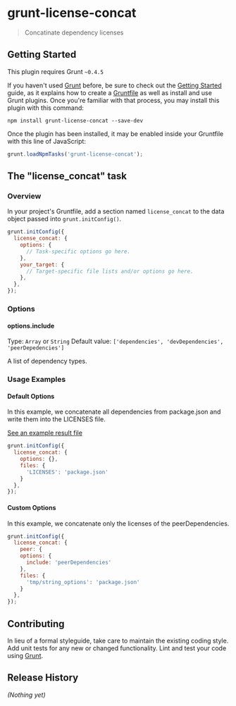 # grunt-license-concat

> Concatinate dependency licenses

## Getting Started
This plugin requires Grunt `~0.4.5`

If you haven't used [Grunt](http://gruntjs.com/) before, be sure to check out the [Getting Started](http://gruntjs.com/getting-started) guide, as it explains how to create a [Gruntfile](http://gruntjs.com/sample-gruntfile) as well as install and use Grunt plugins. Once you're familiar with that process, you may install this plugin with this command:

```shell
npm install grunt-license-concat --save-dev
```

Once the plugin has been installed, it may be enabled inside your Gruntfile with this line of JavaScript:

```js
grunt.loadNpmTasks('grunt-license-concat');
```

## The "license_concat" task

### Overview
In your project's Gruntfile, add a section named `license_concat` to the data object passed into `grunt.initConfig()`.

```js
grunt.initConfig({
  license_concat: {
    options: {
      // Task-specific options go here.
    },
    your_target: {
      // Target-specific file lists and/or options go here.
    },
  },
});
```

### Options

#### options.include
Type: `Array` or `String`
Default value: `['dependencies', 'devDependencies', 'peerDepedencies']`

A list of dependency types.

### Usage Examples

#### Default Options
In this example, we concatenate all dependencies from package.json and write them into the LICENSES file.

[See an example result file](https://github.com/SteffiB/grunt-license-concat/blob/master/example.txt)

```js
grunt.initConfig({
  license_concat: {
    options: {},
    files: {
      'LICENSES': 'package.json'
    }
  },
});
```

#### Custom Options
In this example, we concatenate only the licenses of the peerDependencies.

```js
grunt.initConfig({
  license_concat: {
    peer: {
    options: {
      include: 'peerDependencies'
    },
    files: {
      'tmp/string_options': 'package.json'
    }
  },
});
```

## Contributing
In lieu of a formal styleguide, take care to maintain the existing coding style. Add unit tests for any new or changed functionality. Lint and test your code using [Grunt](http://gruntjs.com/).

## Release History
_(Nothing yet)_
